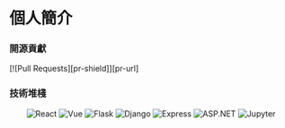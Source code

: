 # 個人簡介

### 開源貢獻 

<!-- PROJECT SHIELDS -->
[![Pull Requests][pr-shield]][pr-url]



### 技術堆棧

<p align="center">
  <img src="https://img.shields.io/badge/React-61DAFB?style=flat&logo=react&logoColor=black" alt="React" />
  <img src="https://img.shields.io/badge/Vue-4FC08D?style=flat&logo=vue.js&logoColor=white" alt="Vue" />
  <img src="https://img.shields.io/badge/Flask-000000?style=flat&logo=flask&logoColor=white" alt="Flask" />
  <img src="https://img.shields.io/badge/Django-092E20?style=flat&logo=django&logoColor=white" alt="Django" />
  <img src="https://img.shields.io/badge/Express-000000?style=flat&logo=express&logoColor=white" alt="Express" />
  <img src="https://img.shields.io/badge/ASP.NET-5C2D91?style=flat&logo=asp.net&logoColor=white" alt="ASP.NET" />
  <img src="https://img.shields.io/badge/Jupyter-DA5B0B?style=flat&logo=jupyter&logoColor=white" alt="Jupyter" />
</p>



